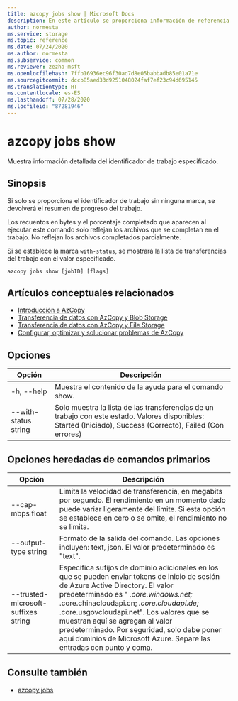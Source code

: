 ```yaml
---
title: azcopy jobs show | Microsoft Docs
description: En este artículo se proporciona información de referencia del comando azcopy jobs show.
author: normesta
ms.service: storage
ms.topic: reference
ms.date: 07/24/2020
ms.author: normesta
ms.subservice: common
ms.reviewer: zezha-msft
ms.openlocfilehash: 7ffb16936ec96f30ad7d8e05babbadb85e01a71e
ms.sourcegitcommit: dccb85aed33d9251048024faf7ef23c94d695145
ms.translationtype: HT
ms.contentlocale: es-ES
ms.lasthandoff: 07/28/2020
ms.locfileid: "87281946"
---
```

# <a name="azcopy-jobs-show"></a>azcopy jobs show

Muestra información detallada del identificador de trabajo especificado.

## <a name="synopsis"></a>Sinopsis

Si solo se proporciona el identificador de trabajo sin ninguna marca, se devolverá el resumen de progreso del trabajo.

Los recuentos en bytes y el porcentaje completado que aparecen al ejecutar este comando solo reflejan los archivos que se completan en el trabajo. No reflejan los archivos completados parcialmente.

Si se establece la marca `with-status`, se mostrará la lista de transferencias del trabajo con el valor especificado.

```azcopy
azcopy jobs show [jobID] [flags]
```

## <a name="related-conceptual-articles"></a>Artículos conceptuales relacionados

- [Introducción a AzCopy](storage-use-azcopy-v10.md)
- [Transferencia de datos con AzCopy y Blob Storage](storage-use-azcopy-blobs.md)
- [Transferencia de datos con AzCopy y File Storage](storage-use-azcopy-files.md)
- [Configurar, optimizar y solucionar problemas de AzCopy](storage-use-azcopy-configure.md)

## <a name="options"></a>Opciones

|Opción|Descripción|
|--|--|
|-h, --help|Muestra el contenido de la ayuda para el comando show.|
|--with-status string|Solo muestra la lista de las transferencias de un trabajo con este estado. Valores disponibles: Started (Iniciado), Success (Correcto), Failed (Con errores)|

## <a name="options-inherited-from-parent-commands"></a>Opciones heredadas de comandos primarios

|Opción|Descripción|
|---|---|
|--cap-mbps float|Limita la velocidad de transferencia, en megabits por segundo. El rendimiento en un momento dado puede variar ligeramente del límite. Si esta opción se establece en cero o se omite, el rendimiento no se limita.|
|--output-type string|Formato de la salida del comando. Las opciones incluyen: text, json. El valor predeterminado es "text".|
|--trusted-microsoft-suffixes string   |Especifica sufijos de dominio adicionales en los que se pueden enviar tokens de inicio de sesión de Azure Active Directory.  El valor predeterminado es " *.core.windows.net;* .core.chinacloudapi.cn; *.core.cloudapi.de;* .core.usgovcloudapi.net". Los valores que se muestran aquí se agregan al valor predeterminado. Por seguridad, solo debe poner aquí dominios de Microsoft Azure. Separe las entradas con punto y coma.|

## <a name="see-also"></a>Consulte también

- [azcopy jobs](storage-ref-azcopy-jobs.md)
